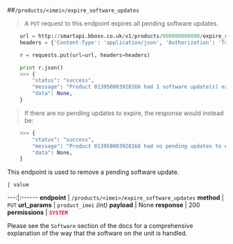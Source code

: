 ##`/products/<imei>/expire_software_updates`

> A `PUT` request to this endpoint expires all pending software updates.

```python
    url = http://smartapi.bboxx.co.uk/v1/products/000000000000/expire_software_updates
    headers = {'Content-Type': 'application/json', 'Authorization': 'Token token=' + A_VALID_TOKEN}

    r = requests.put(url=url, headers=headers)

    print r.json()
    >>> {
        "status": "success", 
        "message": "Product 013950003928166 had 1 software update(s) expired", 
        "data": None,
    }
```

> If there are no pending updates to expire, the response would instead be:

```python
    >>> {
        "status": "success", 
        "message": "Product 013950003928166 had no pending updates to expire", 
        "data": None,
    }
```

This endpoint is used to remove a pending software update. 

    | value 
---:|:------
__endpoint__ | `/products/<imei>/expire_software_updates`
__method__ | `PUT`
__url_params__ | `product_imei` _(int)_
__payload__ | None
__response__ | 200
__permissions__ | <font color="Crimson">__`SYSTEM`__</font>


Please see the `Software` section of the docs for a comprehensive explanation of the way that the software on the unit is handled.